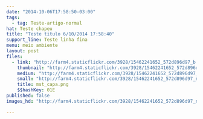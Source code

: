 ```yaml
---
date: "2014-10-06T17:58:50-03:00"
tags:
  - tag: Teste-artigo-normal
hat: Teste chapeu
title: "Teste titulo 6/10/2014 17:58:40"
support_line: Teste linha fina
menu: meio ambiente
layout: post
files:
  - link: "http://farm4.staticflickr.com/3928/15462241652_572d896d97_b.jpg"
    thumbnail: "http://farm4.staticflickr.com/3928/15462241652_572d896d97_t.jpg"
    medium: "http://farm4.staticflickr.com/3928/15462241652_572d896d97_z.jpg"
    small: "http://farm4.staticflickr.com/3928/15462241652_572d896d97_n.jpg"
    title: mst_capa.png
    $$hashKey: 01E
published: false
images_hd: "http://farm4.staticflickr.com/3928/15462241652_572d896d97_n.jpg"

---
```

